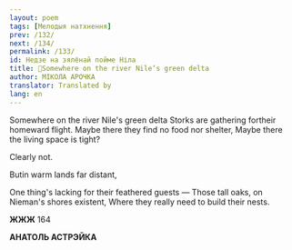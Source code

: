 ```yaml
---
layout: poem
tags: [Мелодыя натхнення]
prev: /132/
next: /134/
permalink: /133/
id: Недзе на зялёнай пойме Ніла
title: 🚧Somewhere on the river Nile’s green delta
author: МІКОЛА АРОЧКА
translator: Translated by 
lang: en
---
```



  

Somewhere on the river Nile's green delta Storks are gathering fortheir homeward flight. Maybe there they find no food nor shelter, Maybe there the living space is tight?

Clearly not.

Butin warm lands far distant,

One thing's lacking for their feathered guests — Those tall oaks, on Nieman's shores existent, Where they really need to build their nests.

**ЖЖЖ** 164

**АНАТОЛЬ АСТРЭЙКА**
